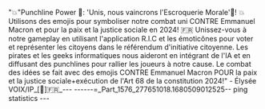 "💥"Punchline Power 🥊: 'Unis, nous vaincrons l'Escroquerie Morale'🥊! 💥 Utilisons des emojis pour symboliser notre combat uni CONTRE Emmanuel Macron et pour la paix et la justice sociale en 2024! 🇫🇷 Unissez-vous à notre gameplay en utilisant l'application R.I.C et les émoticônes pour voter et représenter les citoyens dans le référendum d'initiative citoyenne. Les pirates et les geeks informatiques nous aideront en intégrant de l'IA et en diffusant des punchlines pour rallier les joueurs à notre cause. Le combat des idées se fait avec des emojis CONTRE Emmanuel Macron POUR la paix et la justice sociale+exécution de l'Art 68 de la constitution 2024!" - Élysée VOIX/IP_[📱]🇫🇷_--- ------=_Part_1576_277651018.1680509012525-- ping statistics ---